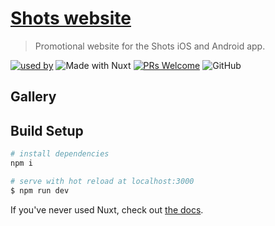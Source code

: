 # [Shots website](https://nextbus.now.sh/)

> Promotional website for the Shots iOS and Android app.

[![used by](https://img.shields.io/badge/Used%20By-Shots-3f51bf?style=flat-square)](https://github.com/themindstorm/Shots)
![Made with Nuxt](https://img.shields.io/badge/Made%20With-Nuxt-008c78?style=flat-square)
[![PRs Welcome](https://img.shields.io/badge/PRs-welcome-brightgreen.svg?style=flat-square)](http://makeapullrequest.com)
![GitHub](https://img.shields.io/github/license/themindstorm/NextBusSg?style=flat-square)

<!-- <a href='https://apps.apple.com/my/app/nextbus-sg/id1509167028'><img height="55" alt='Get it on TestFlight' src='./readme-images/badges/appstore.png'/></a> -->
<!-- <a href='https://play.google.com/store/apps/details?id=com.themindstorm.nextbussg&pcampaignid=pcampaignidMKT-Other-global-all-co-prtnr-py-PartBadge-Mar2515-1'><img height="55" alt='Get it on Google Play' src='./readme-images/badges/google_play.png'/></a> -->

<!-- Check out the repository for the app at [themindstorm/NextBusSG](https://github.com/themindstorm/NextBusSG). -->

## Gallery
<!-- ![Web view](./readme-images/gallery/web1.png) -->

## Build Setup

```bash
# install dependencies
npm i

# serve with hot reload at localhost:3000
$ npm run dev
```

If you've never used Nuxt, check out [the docs](https://nuxtjs.org).
